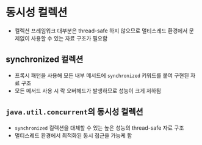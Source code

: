 # 동시성 컬렉션
- 컬렉션 프레임워크 대부분은 thread-safe 하지 않으므로 멀티스레드 환경에서 문제없이 사용할 수 있는 자료 구조가 필요함

## synchronized 컬렉션
- 프록시 패턴을 사용해 모든 내부 메서드에 `synchronized` 키워드를 붙여 구현된 자료 구조
- 모든 메서드 사용 시 락 오버헤드가 발생하므로 성능이 크게 저하됨

## `java.util.concurrent`의 동시성 컬렉션
- `synchronized` 컬렉션을 대체할 수 있는 높은 성능의 thread-safe 자료 구조
- 멀티스레드 환경에서 최적화된 동시 접근을 가능케 함